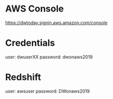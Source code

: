 # AWS Console
https://dwtoday.signin.aws.amazon.com/console

# Credentials
user: dwuserXX
password: dwonaws2019

# Redshift
user: awsuser
password: DWonaws2019
